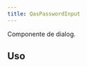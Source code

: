 ```yaml
---
title: QasPasswordInput
---
```


Componente de dialog.

<doc-api file="password-input/QasPasswordInput" name="QasPasswordInput" />

## Uso

<doc-example file="QasPasswordInput/Basic" title="Básico" />
